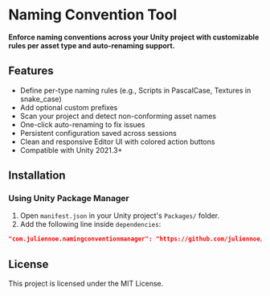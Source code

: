 # Naming Convention Tool

**Enforce naming conventions across your Unity project with customizable rules per asset type and auto-renaming support.**

## Features

- Define per-type naming rules (e.g., Scripts in PascalCase, Textures in snake_case)
- Add optional custom prefixes
- Scan your project and detect non-conforming asset names
- One-click auto-renaming to fix issues
- Persistent configuration saved across sessions
- Clean and responsive Editor UI with colored action buttons
- Compatible with Unity 2021.3+

## Installation

### Using Unity Package Manager

1. Open `manifest.json` in your Unity project's `Packages/` folder.
2. Add the following line inside `dependencies`:

```json
"com.juliennoe.namingconventionmanager": "https://github.com/juliennoe/ConventionNamingManager.git"
```

## License

This project is licensed under the MIT License.
